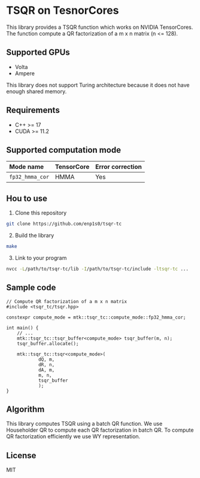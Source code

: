 # TSQR on TesnorCores

This library provides a TSQR function which works on NVIDIA TensorCores.
The function compute a QR factorization of a m x n matrix (n <= 128).

## Supported GPUs
- Volta
- Ampere

This library does not support Turing architecture because it does not have enough shared memory.

## Requirements
- C++ >= 17
- CUDA >= 11.2

## Supported computation mode

|  Mode name    | TensorCore | Error correction |
|:--------------|:-----------|:-----------------|
|`fp32_hmma_cor`| HMMA       | Yes              |

## Hou to use
1. Clone this repository
```bash
git clone https://github.com/enp1s0/tsqr-tc
```

2. Build the library
```bash
make
```

3. Link to your program
```bash
nvcc -L/path/to/tsqr-tc/lib -I/path/to/tsqr-tc/include -ltsqr-tc ...
```

## Sample code
```cuda
// Compute QR factorization of a m x n matrix
#include <tsqr_tc/tsqr.hpp>

constexpr compute_mode = mtk::tsqr_tc::compute_mode::fp32_hmma_cor;

int main() {
	// ...
	mtk::tsqr_tc::tsqr_buffer<compute_mode> tsqr_buffer(m, n);
	tsqr_buffer.allocate();

	mtk::tsqr_tc::tsqr<compute_mode>(
			dQ, m,
			dR, n,
			dA, m,
			m, n,
			tsqr_buffer
			);
}

```

## Algorithm
This library computes TSQR using a batch QR function.
We use Householder QR to compute each QR factorization in batch QR.
To compute QR factorization efficiently we use WY representation.


## License
MIT
